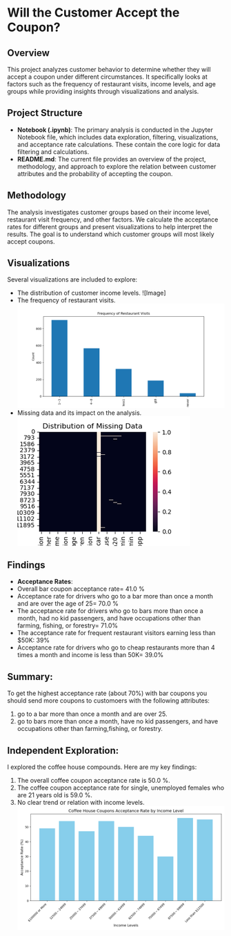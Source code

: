
# Will the Customer Accept the Coupon?

## Overview
This project analyzes customer behavior to determine whether they will accept a coupon under different circumstances. It specifically looks at factors such as the frequency of restaurant visits, income levels, and age groups while providing insights through visualizations and analysis.

## Project Structure
- **Notebook (.ipynb)**: The primary analysis is conducted in the Jupyter Notebook file, which includes data exploration, filtering, visualizations, and acceptance rate calculations. These contain the core logic for data filtering and calculations.
- **README.md**: The current file provides an overview of the project, methodology, and approach to explore the relation between customer attributes and the probability of accepting the coupon.

## Methodology
The analysis investigates customer groups based on their income level, restaurant visit frequency, and other factors. We calculate the acceptance rates for different groups and present visualizations to help interpret the results. The goal is to understand which customer groups will most likely accept coupons.


## Visualizations
Several visualizations are included to explore:
- The distribution of customer income levels.
    ![Image]
- The frequency of restaurant visits.
  ![Image](https://github.com/Nothgisrandom/AIML/blob/main/restaurant_visits_distribution.png )
- Missing data and its impact on the analysis.
![Image](https://github.com/Nothgisrandom/AIML/blob/main/MissingData.png)

## Findings
- **Acceptance Rates**: 
- Overall bar coupon acceptance rate= 41.0 %
- Acceptance rate for drivers who go to a bar more than once a month and are over the age of 25= 70.0 %
- The acceptance rate for drivers who go to bars more than once a month, had no kid passengers, and have occupations other than farming, fishing, or forestry= 71.0%
- The acceptance rate for frequent restaurant visitors earning less than $50K: 39%
- Acceptance rate for drivers who go to cheap restaurants more than 4 times a month and income is less than 50K= 39.0%

## Summary:
To get the highest acceptance rate (about 70%) with bar coupons you should send more coupons to customoers with the following attributes:
1. go to a bar more than once a month and are over 25.
2. go to bars more than once a month, have no kid passengers, and have occupations other than farming,fishing, or forestry.

## Independent Exploration:
I explored the coffee house compounds. Here are my key findings:
1. The overall coffee coupon acceptance rate is 50.0 %.
2. The coffee coupon acceptance rate for single, unemployed females who are 21 years old is 59.0 %.
3. No clear trend or relation with income levels.
![Image](https://github.com/Nothgisrandom/AIML/blob/main/income_acceptance_rate_chart.png)

   
